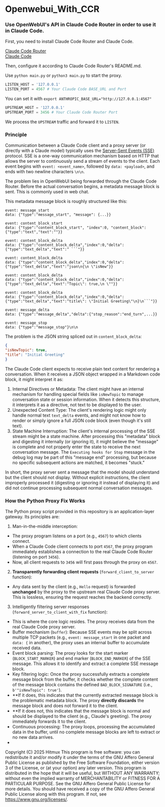 # Openwebui_With_CCR
### Use OpenWebUI's API in Claude Code Router in order to use it in Claude Code.

First, you need to install Claude Code Router and Claude Code.

[Claude Code Router](https://github.com/musistudio/claude-code-router)   
[Claude Code](https://github.com/anthropics/claude-code)

Then, configure it according to Claude Code Router's README.md.

Use `python main.py` or `python3 main.py` to start the proxy.

```py
LISTEN_HOST = '127.0.0.1'
LISTEN_PORT = 4567 # Your Claude Code BASE_URL and Port
```
You can set it with `export ANTHROPIC_BASE_URL="http://127.0.0.1:4567"`
```py
UPSTREAM_HOST = '127.0.0.1'
UPSTREAM_PORT = 3456 # Your Claude Code Router Port
```
We process the `UPSTREAM` traffic and forward it to `LISTEN`.


### Principle

Communication between a Claude Code client and a proxy server (or directly with a Claude model) typically uses the [Server-Sent Events (SSE)](https://developer.mozilla.org/en-US/docs/Web/API/Server-sent_events/Using_server-sent_events) protocol. SSE is a one-way communication mechanism based on HTTP that allows the server to continuously send a stream of events to the client. Each event begins with `event: <event_name>`, followed by `data: <payload>`, and ends with two newline characters `\n\n`.

The problem lies in OpenWebUI being forwarded through the Claude Code Router. Before the actual conversation begins, a metadata message block is sent. This is commonly used in web chat.

This metadata message block is roughly structured like this:

```
event: message_start
data: {"type":"message_start", "message": {...}}

event: content_block_start
data: {"type":"content_block_start", "index":0, "content_block":{"type":"text","text":""}}

event: content_block_delta
data: {"type":"content_block_delta","index":0,"delta":{"type":"text_delta","text":" ```"}}

event: content_block_delta
data: {"type":"content_block_delta","index":0,"delta":{"type":"text_delta","text":"json\n{\n \"isNew"}}

event: content_block_delta
data: {"type":"content_block_delta","index":0,"delta":{"type":"text_delta","text":"Topic\": true,\n \""}}

event: content_block_delta
data: {"type":"content_block_delta","index":0,"delta":{"type":"text_delta","text":"title\": \"Initial Greeting\"\n}\n```"}}

event: message_delta
data: {"type":"message_delta","delta":{"stop_reason":"end_turn",...}}

event: message_stop
data: {"type":"message_stop"}\n\n
```

The problem is the JSON string spliced out in `content_block_delta`: 

```json
{ 
"isNewTopic": true, 
"title": "Initial Greeting"
}
```

The Claude Code client expects to receive plain text content for rendering a conversation. When it receives a JSON object wrapped in a Markdown code block, it might interpret it as:

1. Internal Directives or Metadata: The client might have an internal mechanism for handling special fields like `isNewTopic` to manage conversation state or session information. When it detects this structure, it interprets it as a directive, not text to be displayed to the user.
2. Unexpected Content Type: The client's rendering logic might only handle normal text `text_delta` events, and might not know how to render or simply ignore a full JSON code block (even though it's still text).
3. State Machine Interruption: The client's internal processing of the SSE stream might be a state machine. After processing this "metadata" block and digesting it internally (or ignoring it), it might believe the "message" is complete and not properly enter the state to receive the next conversation message. The `Executing hooks for Stop` message in the debug log may be part of this "message end" processing, but because no specific subsequent actions are matched, it becomes "stuck."

In short, the proxy server sent a message that the model should understand but the client should not display. Without explicit instructions, the client improperly processed it (digesting or ignoring it instead of displaying it) and did not continue processing subsequent normal conversation messages.

### How the Python Proxy Fix Works

The Python proxy script provided in this repository is an application-layer gateway. Its principles are:

1. Man-in-the-middle interception:
* The proxy program listens on a port (e.g., `4567`) to which clients connect.
* When a Claude Code client connects to port `4567`, the proxy program immediately establishes a connection to the real Claude Code Router (listening on port `3456`).
* Now, all client requests to `3456` will first pass through the proxy on `4567`.

2. **Transparently forwarding client requests** (`forward_client_to_server` function):
* Any data sent by the client (e.g., `Hello` request) is forwarded **unchanged** by the proxy to the upstream real Claude Code proxy server. This is lossless, ensuring the request reaches the backend correctly.

3. Intelligently filtering server responses (`forward_server_to_client_with_fix` function):
* This is where the core logic resides. The proxy receives data from the real Claude Code proxy server.
* Buffer mechanism (`buffer`): Because SSE events may be split across multiple TCP packets (e.g., `event: message_start` in one packet and `data: {` in another), the proxy uses an internal buffer to accumulate received data.
* Event block parsing: The proxy looks for the start marker (`BLOCK_START_MARKER`) and end marker (`BLOCK_END_MARKER`) of the SSE message. This allows it to identify and extract a complete SSE message block.
* Key filtering logic: Once the proxy successfully extracts a complete message block from the buffer, it checks whether the complete content of the message block contains the defined `BAD_BLOCK_SIGNATURE` (i.e., `b'"isNewTopic": true'`).
* **If it does, this indicates that the currently extracted message block is the problematic metadata block. The proxy **directly discards** the message block and does not forward it to the client.
* **If it does not, this indicates that the message block is normal and should be displayed to the client (e.g., Claude's greeting). The proxy immediately forwards it to the client.
* Continuous processing: The proxy loops, processing the accumulated data in the buffer, until no complete message blocks are left to extract or no new data arrives.
* 


Copyright (C) 2025 Hitmux
This program is free software: you can redistribute it and/or modify
it under the terms of the GNU Affero General Public License as published by
the Free Software Foundation, either version 3 of the License, or
(at your option) any later version.
 This program is distributed in the hope that it will be useful,
but WITHOUT ANY WARRANTY; without even the implied warranty of
MERCHANTABILITY or FITNESS FOR A PARTICULAR PURPOSE. See the
GNU Affero General Public License for more details.
You should have received a copy of the GNU Affero General Public License
along with this program. If not, see <https://www.gnu.org/licenses/>.
